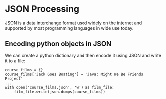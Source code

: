 # JSON Processing
JSON is a data interchange format used widely on the internet and supported by most programming languages in wide use today.

## Encoding python objects in JSON
We can create a python dictionary and then encode it using JSON and write it to a file:
```
course_films = {}
course_films['Jack Goes Boating'] = 'Java: Might We Be Friends Project'
...
with open('course_films.json', 'w') as film_file:
    film_file.write(json.dumps(course_films))
```
